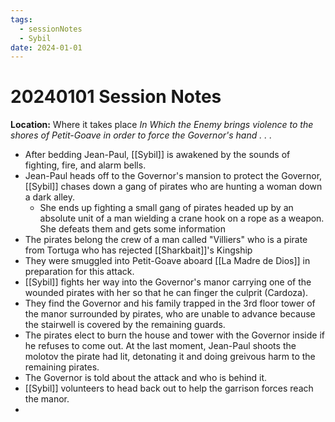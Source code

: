```yaml
---
tags:
  - sessionNotes
  - Sybil
date: 2024-01-01
---
```

# 20240101 Session Notes
**Location:** Where it takes place
*In Which the Enemy brings violence to the shores of Petit-Goave in order to force the Governor's hand . . .*

- After bedding Jean-Paul, [[Sybil]] is awakened by the sounds of fighting, fire, and alarm bells.
- Jean-Paul heads off to the Governor's mansion to protect the Governor, [[Sybil]] chases down a gang of pirates who are hunting a woman down a dark alley.
	- She ends up fighting a small gang of pirates headed up by an absolute unit of a man wielding a crane hook on a rope as a weapon.  She defeats them and gets some information
- The pirates belong the crew of a man called "Villiers" who is a pirate from Tortuga who has rejected [[Sharkbait]]'s Kingship
- They were smuggled into Petit-Goave aboard [[La Madre de Dios]] in preparation for this attack.
- [[Sybil]] fights her way into the Governor's manor carrying one of the wounded pirates with her so that he can finger the culprit (Cardoza).
- They find the Governor and his family trapped in the 3rd floor tower of the manor surrounded by pirates, who are unable to advance because the stairwell is covered by the remaining guards.
- The pirates elect to burn the house and tower with the Governor inside if he refuses to come out.  At the last moment, Jean-Paul shoots the molotov the pirate had lit, detonating it and doing greivous harm to the remaining pirates.
- The Governor is told about the attack and who is behind it.
- [[Sybil]] volunteers to head back out to help the garrison forces reach the manor.
- 